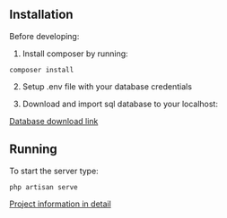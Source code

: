 ## Installation

Before developing:

1) Install composer by running:

`composer install`

2) Setup .env file with your database credentials

3) Download and import sql database to your localhost:

[Database download link](https://drive.google.com/file/d/1SpIl99rSuQa2-cUE-aif-OK-Fi44mdFr/view?usp=sharing)

## Running

To start the server type:

`php artisan serve`

[Project information in detail](https://drive.google.com/file/d/1ARa_tH7RP0S17X-3qHrKbPKERi7K65KD/view?usp=sharing)
